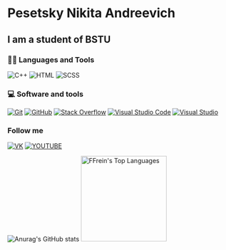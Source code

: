# Pesetsky Nikita Andreevich

## I am a student of BSTU

### 👨‍💻 Languages and Tools
![C++](https://img.shields.io/badge/C++-282828?style=for-the-badge&logo=Cplusplus&logoColor=1451A4)
![HTML](https://img.shields.io/badge/HTML-282828?style=for-the-badge&logo=HTML5&logoColor=F93C0A)
![SCSS](https://img.shields.io/badge/SASS-282828?style=for-the-badge&logo=SASS&logoColor=069595)

### 💻 Software and tools
<p>
    <a href="https://git-scm.com/"><img alt="Git" src="https://img.shields.io/badge/Git-F05033.svg?style=for-the-badge&logo=git&logoColor=white"></a>
    <a href="https://github.com/"><img alt="GitHub" src="https://img.shields.io/badge/GitHub-000001.svg?style=for-the-badge&logo=github&logoColor=white"></a>
    <a href="https://ru.stackoverflow.com/"><img alt="Stack Overflow" src="https://img.shields.io/badge/-Stack%20Overflow-FE7A16?style=for-the-badge&logo=stack-overflow&logoColor=white"></a>
    <a href="https://code.visualstudio.com/"><img alt="Visual Studio Code" src="https://img.shields.io/badge/Visual%20Studio%20Code-0078d7.svg?style=for-the-badge&logo=visual-studio-code&logoColor=white"></a>
    <a href="https://visualstudio.microsoft.com/"><img alt="Visual Studio" src="https://img.shields.io/badge/Visual%20Studio-8b00ff.svg?style=for-the-badge&logo=visual-studio&logoColor=white"></a>
 </p>

### Follow me
[![VK](https://img.shields.io/badge/VK-282828?style=for-the-badge&logo=VK&logoColor=1451A4)](https://vk.com/freizn)
[![YOUTUBE](https://img.shields.io/badge/YOUTUBE-282828?style=for-the-badge&logo=YOUTUBE&logoColor=F90A0A)](https://www.youtube.com/channel/UC7yZsMiAH9JhxeealmEZGxQ)

![Anurag's GitHub stats](https://github-readme-stats.vercel.app/api?username=FFrein&show_icons=true&theme=gruvbox)
  <a href="https://github.com/FFrein"><img alt="FFrein's Top Languages" src="https://github-readme-stats.vercel.app/api/top-langs/?username=FFrein&langs_count=8&layout=compact&theme=gruvbox" height="192px"/></a>
